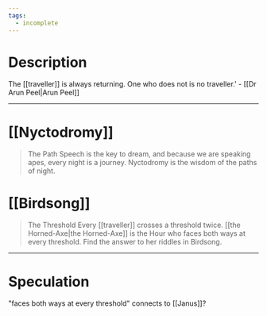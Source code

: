 ```yaml
---
tags:
  - incomplete
---
```

# Description

The [[traveller]] is always returning. One who does not is no traveller.' - [[Dr Arun Peel|Arun Peel]]

---
# [[Nyctodromy]]
>The Path
>Speech is the key to dream, and because we are speaking apes, every night is a journey. Nyctodromy is the wisdom of the paths of night.
# [[Birdsong]]
> The Threshold
> Every [[traveller]] crosses a threshold twice. [[the Horned-Axe|the Horned-Axe]] is the Hour who faces both ways at every threshold. Find the answer to her riddles in Birdsong.

---
# Speculation
"faces both ways at every threshold" connects to [[Janus]]?

